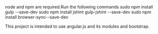 node and npm are required.Run the following commands
sudo npm install gulp --save-dev
sudo npm install jshint gulp-jshint --save-dev
sudo npm install browser-sync--save-dev

This project is intended to use angular.js and its modules and bootstrap. 